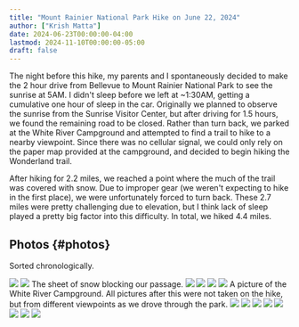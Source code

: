 ```yaml
---
title: "Mount Rainier National Park Hike on June 22, 2024"
author: ["Krish Matta"]
date: 2024-06-23T00:00:00-04:00
lastmod: 2024-11-10T00:00:00-05:00
draft: false
---
```


The night before this hike, my parents and I spontaneously decided to make the 2 hour drive from Bellevue to Mount Rainier National Park to see the sunrise at 5AM. I didn't sleep before we left at ~1:30AM, getting a cumulative one hour of sleep in the car. Originally we planned to observe the sunrise from the Sunrise Visitor Center, but after driving for 1.5 hours, we found the remaining road to be closed. Rather than turn back, we parked at the White River Campground and attempted to find a trail to hike to a nearby viewpoint. Since there was no cellular signal, we could only rely on the paper map provided at the campground, and decided to begin hiking the Wonderland trail.

After hiking for 2.2 miles, we reached a point where the much of the trail was covered with snow. Due to improper gear (we weren't expecting to hike in the first place), we were unfortunately forced to turn back. These 2.7 miles were pretty challenging due to elevation, but I think lack of sleep played a pretty big factor into this difficulty. In total, we hiked 4.4 miles.


## Photos {#photos}

Sorted chronologically.

![](/ox-hugo/6_22_24_1.jpg)
![](/ox-hugo/6_22_24_2.jpg)
The sheet of snow blocking our passage.
![](/ox-hugo/6_22_24_3.jpg)
![](/ox-hugo/6_22_24_4.jpg)
![](/ox-hugo/6_22_24_5.jpg)
![](/ox-hugo/6_22_24_6.jpg)
A picture of the White River Campground. All pictures after this were not taken on the hike, but from different viewpoints as we drove through the park.
![](/ox-hugo/6_22_24_7.jpg)
![](/ox-hugo/6_22_24_8.jpg)
![](/ox-hugo/6_22_24_9.jpg)
![](/ox-hugo/6_22_24_10.jpg)
![](/ox-hugo/6_22_24_11.jpg)
![](/ox-hugo/6_22_24_12.jpg)
![](/ox-hugo/6_22_24_13.jpg)
![](/ox-hugo/6_22_24_14.jpg)

